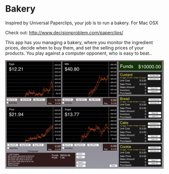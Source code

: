 # Bakery
Inspired by Universal Paperclips, your job is to run a bakery.
For Mac OSX

Check out: http://www.decisionproblem.com/paperclips/

This app has you managing a bakery, where you monitor the ingredient prices, decide when to buy them, 
and set the selling prices of your products.
You play against a computer opponent,  who is easy to beat..

![Screenshot](bakery.png)
